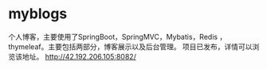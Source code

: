 # myblogs
个人博客，主要使用了SpringBoot，SpringMVC，Mybatis，Redis
，thymeleaf。主要包括两部分，博客展示以及后台管理。
项目已发布，详情可以浏览该地址。
http://42.192.206.105:8082/

